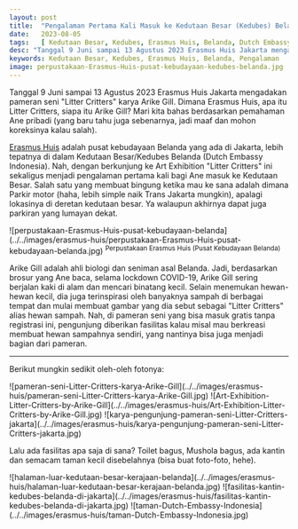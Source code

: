 ```yaml
---
layout: post
title:  "Pengalaman Pertama Kali Masuk ke Kedutaan Besar (Kedubes) Belanda"
date:   2023-08-05
tags:   [ Kedutaan Besar, Kedubes, Erasmus Huis, Belanda, Dutch Embassy Indonesia ]
desc: "Tanggal 9 Juni sampai 13 Agustus 2023 Erasmus Huis Jakarta mengadakan pameran seni "Litter Critters" karya Arike Gill. Dimana Erasmus Huis, apa itu Litter Critters, siapa itu Arike Gill? Mari kita bahas berdasarkan pemahaman Ane pribadi (yang baru tahu juga sebenarnya, jadi maaf dan mohon koreksinya kalau salah)..."
keywords: Kedutaan Besar, Kedubes, Erasmus Huis, Belanda, Pengalaman
image: perpustakaan-Erasmus-Huis-pusat-kebudayaan-kedubes-belanda.jpg
---
```

<p class="intro"><span class="dropcap">T</span>anggal 9 Juni sampai 13 Agustus 2023 Erasmus Huis Jakarta mengadakan pameran seni "Litter Critters" karya Arike Gill. Dimana Erasmus Huis, apa itu Litter Critters, siapa itu Arike Gill? Mari kita bahas berdasarkan pemahaman Ane pribadi (yang baru tahu juga sebenarnya, jadi maaf dan mohon koreksinya kalau salah).
</p>
<p>
<a href="https://www.instagram.com/erasmushuis_jakarta/" title="Instagram @erasmushuis_jakarta" target="_blank">Erasmus Huis</a> adalah pusat kebudayaan Belanda yang ada di Jakarta, lebih tepatnya di dalam Kedutaan Besar/Kedubes Belanda (Dutch Embassy Indonesia). Nah, dengan berkunjung ke Art Exhibition "Litter Critters" ini sekaligus menjadi pengalaman pertama kali bagi Ane masuk ke Kedutaan Besar. Salah satu yang membuat bingung ketika mau ke sana adalah dimana Parkir motor (haha, lebih simple naik Trans Jakarta mungkin), apalagi lokasinya di deretan kedutaan besar. Ya walaupun akhirnya dapat juga parkiran yang lumayan dekat.
</p>
![perpustakaan-Erasmus-Huis-pusat-kebudayaan-belanda](../../images/erasmus-huis/perpustakaan-Erasmus-Huis-pusat-kebudayaan-belanda.jpg)
<sup style="text-align: center;">Perpustakaan Erasmus Huis (Pusat Kebudayaan Belanda)</sup>
<p>
Arike Gill adalah ahli biologi dan seniman asal Belanda. Jadi, berdasarkan brosur yang Ane baca, selama lockdown COVID-19, Arike Gill sering berjalan kaki di alam dan mencari binatang kecil. Selain menemukan hewan-hewan kecil, dia juga terinspirasi oleh banyaknya sampah di berbagai tempat dan mulai membuat gambar yang dia sebut sebagai "Litter Critters" alias hewan sampah. Nah, di pameran seni yang bisa masuk gratis tanpa registrasi ini, pengunjung diberikan fasilitas kalau misal mau berkreasi membuat hewan sampahnya sendiri, yang nantinya bisa juga menjadi bagian dari pameran.
</p>
<hr>
<p>
Berikut mungkin sedikit oleh-oleh fotonya:
</p>
![pameran-seni-Litter-Critters-karya-Arike-Gill](../../images/erasmus-huis/pameran-seni-Litter-Critters-karya-Arike-Gill.jpg)
![Art-Exhibition-Litter-Critters-by-Arike-Gill](../../images/erasmus-huis/Art-Exhibition-Litter-Critters-by-Arike-Gill.jpg)
![karya-pengunjung-pameran-seni-Litter-Critters-jakarta](../../images/erasmus-huis/karya-pengunjung-pameran-seni-Litter-Critters-jakarta.jpg)
<p>
Lalu ada fasilitas apa saja di sana? Toilet bagus, Mushola bagus, ada kantin dan semacam taman kecil disebelahnya (bisa buat foto-foto, hehe).
</p>
![halaman-luar-kedutaan-besar-kerajaan-belanda](../../images/erasmus-huis/halaman-luar-kedutaan-besar-kerajaan-belanda.jpg)
![fasilitas-kantin-kedubes-belanda-di-jakarta](../../images/erasmus-huis/fasilitas-kantin-kedubes-belanda-di-jakarta.jpg)
![taman-Dutch-Embassy-Indonesia](../../images/erasmus-huis/taman-Dutch-Embassy-Indonesia.jpg)